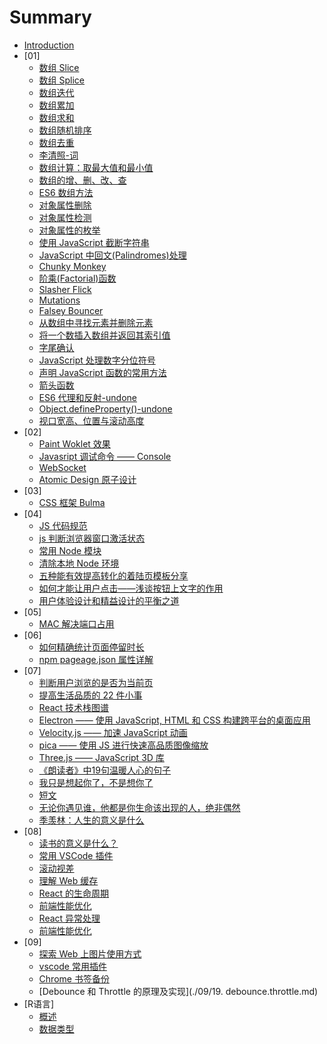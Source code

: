# Summary

* [Introduction](README.md)
* [01]
    * [数组 Slice](01/04.array.slice.md)
    * [数组 Splice](01/08.array.splice.md)
    * [数组迭代](01/08.array.iteration.md)
    * [数组累加](01/08.array.accumulation.md)
    * [数组求和](01/08.array.summation.md)
    * [数组随机排序](01/08.array.shuffle.md)
    * [数组去重](01/08.array.unique.md)
    * [李清照-词](01/09.poetry.md)
    * [数组计算：取最大值和最小值](01/09.array.calculate.md)
    * [数组的增、删、改、查](01/09.array.operate.md)
    * [ES6 数组方法](01/09.array.es6.md)
    * [对象属性删除](01/09.object.delete.md)
    * [对象属性检测](01/09.object.detection.md)
    * [对象属性的枚举](01/09.object.enumerate.md)
    * [使用 JavaScript 截断字符串](01/10.string.truncate.md)
    * [JavaScript 中回文(Palindromes)处理](01/10.string.palindrome.md)
    * [Chunky Monkey](01/10.chunky.monkey.md)
    * [阶乘(Factorial)函数](01/10.factorial.md)
    * [Slasher Flick](01/10.slasher.flick.md)
    * [Mutations](01/10.mutations.md)
    * [Falsey Bouncer](01/10.falsey.bouncer.md)
    * [从数组中寻找元素并删除元素](01/11.array.destroyer.md)
    * [将一个数插入数组并返回其索引值](01/11.array.where.md)
    * [字尾确认](01/12.string.end.md)
    * [JavaScript 处理数字分位符号](01/12.commas.separators.md)
    * [声明 JavaScript 函数的常用方法](01/15.declare.function.md)
    * [箭头函数](01/15.arrow.function.md)
    * [ES6 代理和反射-undone](01/15.proxy.md)
    * [Object.defineProperty()-undone](01/15.define.property.md)
    * [视口宽高、位置与滚动高度](01/15.offset.scroll.client.md)
* [02]
    * [Paint Woklet 效果](02/01.paint.api.md)
    * [Javasript 调试命令 —— Console](02/06.console.md)
    * [WebSocket](02/06.websocket.md)
    * [Atomic Design 原子设计](02/07.atomic.design.md)
* [03]
    * [CSS 框架 Bulma](03/01.bulma.framework.md)
* [04]
    * [JS 代码规范](04/09.js.styleguide.md)
    * [js 判断浏览器窗口激活状态](04/10.document.hidden.md)
    * [常用 Node 模块](04/10.node.module.md)
    * [清除本地 Node 环境](04/10.node.clear.md)
    * [五种能有效提高转化的着陆页模板分享](04/16.ab.module.md)
    * [如何才能让用户点击——浅谈按钮上文字的作用](04/16.button.text.md)
    * [用户体验设计和精益设计的平衡之道](04/16.design.balance.md)
* [05]
    * [MAC 解决端口占用](./05/16.system.progress.md)
* [06]
    * [如何精确统计页面停留时长](./06/06.time-on-page.md)
    * [npm pageage.json 属性详解](./06/19.npm.package.md)
* [07]
    * [判断用户浏览的是否为当前页](./07/11.visibility.md)
    * [提高生活品质的 22 件小事](./07/11.life.md)
    * [React 技术栈图谱](./07/11.react.developer.roadmap.md)
    * [Electron —— 使用 JavaScript, HTML 和 CSS 构建跨平台的桌面应用](./07/11.electron.md)
    * [Velocity.js —— 加速 JavaScript 动画](./07/11.velocity.js.md)
    * [pica —— 使用 JS 进行快速高品质图像缩放](./07/11.pica.md)
    * [Three.js —— JavaScript 3D 库](./07/11.there.js.md)
    * [《朗读者》中19句温暖人心的句子](./07/13.declaimer.md)
    * [我只是想起你了，不是想你了](./07/17.mind.md)
    * [短文](./07/17.word.md)
    * [无论你遇见谁，他都是你生命该出现的人，绝非偶然](./07/17.meeting.md)
    * [季羡林：人生的意义是什么](./07/26.life.purpose.md)
* [08]
    * [读书的意义是什么？](08/03.reading.md)
    * [常用 VSCode 插件](08/14.vscode.plugins.md)
    * [滚动视差](08/15.background.attachment.md)
    * [理解 Web 缓存](08/15.web.storage.md)
    * [React 的生命周期](08/16.react.lifecycle.md)
    * [前端性能优化](08/17.performance.optimization.md)
    * [React 异常处理](08/22.react.error.md)
    * [前端性能优化](08/22.performance.report.md)
* [09]
    * [探索 Web 上图片使用方式](./09/04.web.img.md)
    * [vscode 常用插件](./09/06.vscode.plugins.md)
    * [Chrome 书签备份](./09/06.bookmark.md)
    * [Debounce 和 Throttle 的原理及实现](./09/19. debounce.throttle.md)
* [R语言]
    * [概述](program.R/r.start.md)
    * [数据类型](program.R/r.type.md)


